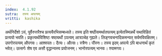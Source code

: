 ```yaml
---
index:  4.1.92
sutra:  तस्य अपत्यम्
vritti:  kashika 
---
```


अर्थनिर्देशो ऽयं, पूर्वैरुत्तरैश्च प्रत्ययैरभिसम्बध्यते। तस्य इति षष्ठीसमर्थातपत्यम् इत्येतस्मिन्नर्थे यथाविहितं प्रत्ययो भवति। प्रकृत्यर्थविशिष्टः षष्ठ्यर्थो ऽपत्यम् आत्रञ्चेह गृह्यते। लिङ्गवचनादिकमन्यत् सर्वमविवक्षितम्। उपगोरपत्यम् औपगवः। आश्वपतः। दैत्यः। औत्सः। स्त्रैणः। पौंस्नः। तस्य इदम् अपत्ये ऽपि बाधनार्थं कृतं भवेत्। उत्सर्गः शेष एव असौ वृद्धान्यस्य प्रयोजनम्। भानोरपत्यम् भानवः। श्यामगवः।

